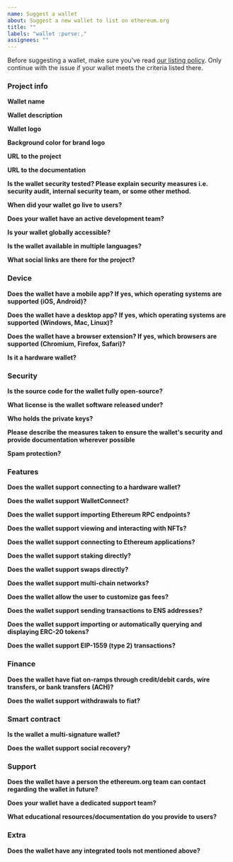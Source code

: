 ```yaml
---
name: Suggest a wallet
about: Suggest a new wallet to list on ethereum.org
title: ""
labels: "wallet :purse:,"
assignees: ""
---
```


Before suggesting a wallet, make sure you've read [our listing policy](https://www.ethereum.org/en/contributing/adding-products/). Only continue with the issue if your wallet meets the criteria listed there.


### Project info

**Wallet name**

  <!-- Please provide the official name of the wallet -->

**Wallet description**

<!-- Please provide a short 1-2 sentence description of the wallet. Avoid unsubstantiated marketing claims like “the best Ethereum wallet”. -->

**Wallet logo**

<!-- Please provide an SVG or hi-res transparent PNG -->

**Background color for brand logo**

<!-- Please provide a hex code for the brand color. This will be added to the background of the wallet card. -->

**URL to the project**

<!-- Please provide a URL (e.g. to the website of the wallet) -->

**URL to the documentation**

<!-- Please provide a URL to the documentation -->

**Is the wallet security tested? Please explain security measures i.e. security audit, internal security team, or some other method.**

<!-- Please explain any security measures you have taken to ensure your wallet is secure -->

**When did your wallet go live to users?**

<!-- Please provide a date when your wallet was usable by the public. -->

**Does your wallet have an active development team?**

<!-- Are developers actively working on the wallet? Provide proof that the wallet is actively being worked on (ex. GitHub repo link). -->

**Is your wallet globally accessible?**

<!-- Please list any KYC requirements or geographic limitations of your wallet, if any exist. -->

**Is the wallet available in multiple languages?**

<!-- Please list languages that the wallet actively supports -->

**What social links are there for the project?**

<!-- Please provide social links for the wallet (Discord, Twitter, etc.) -->

### Device

**Does the wallet have a mobile app? If yes, which operating systems are supported (iOS, Android)?**

<!-- Please provide app store links for the operating systems supported. -->

**Does the wallet have a desktop app? If yes, which operating systems are supported (Windows, Mac, Linux)?**

<!-- Please provide links and information for the desktop operating systems supported. -->

**Does the wallet have a browser extension? If yes, which browsers are supported (Chromium, Firefox, Safari)?**

<!-- Please provide links and information for the browsers that are supported. -->

**Is it a hardware wallet?**

<!-- How does it broadcast signed transactions (e.g. USB, Bluetooth, QR code)?  -->

### Security

**Is the source code for the wallet fully open-source?**

<!-- If yes, please provide a direct link to the repository. -->

**What license is the wallet software released under?**

<!-- Please provide information on the software license used for the wallet. -->

**Who holds the private keys?**

 <!-- Users must have access to private keys without reliance on a company remaining in business to be listed as a wallet -->

<!-- Do users have access to their public and private keys? Does anyone else? If your company/project were to disappear, would users still be able to access their funds? -->

**Please describe the measures taken to ensure the wallet's security and provide documentation wherever possible**

<!-- Please provide a link to any security audits, code reports, and bug bounties. If you haven't been audited but think your wallet should be listed anyway, explain here. -->

**Spam protection?**

<!-- Does the wallet employ any practices to warn users against potential spam (e.g. when interacting with suspicious accounts/contracts)? -->

### Features

**Does the wallet support connecting to a hardware wallet?**

<!-- Please provide information on how a user can connect a hardware wallet to this wallet. -->

**Does the wallet support WalletConnect?**

<!-- Yes/No -->

**Does the wallet support importing Ethereum RPC endpoints?**

<!-- Please provide documentation on how a user can import an Ethereum RPC into the wallet. -->

**Does the wallet support viewing and interacting with NFTs?**

<!-- Please provide information on the experience of NFTs in the wallet. -->

**Does the wallet support connecting to Ethereum applications?**

<!-- Please provide documentation for how users connect to applications. List examples (ie. connect wallet to dapp, in wallet browser, etc.) -->

**Does the wallet support staking directly?**

<!-- Please provide documentation on direct staking this wallet supports. -->

**Does the wallet support swaps directly?**

<!-- Please provide documentation on swaps. -->

**Does the wallet support multi-chain networks?**

<!-- Please provide documentation on multi-chain networks this wallet supports. -->

**Does the wallet allow the user to customize gas fees?**

<!-- Please provide documentation on how users can customize gas fees for transactions. -->

**Does the wallet support sending transactions to ENS addresses?**

<!-- Please provide information on ENS support. -->

**Does the wallet support importing or automatically querying and displaying ERC-20 tokens?**

<!-- Please provide documentation on how to import tokens into the wallet. -->

**Does the wallet support EIP-1559 (type 2) transactions?**

<!-- Please provide information on how the type of transactions this wallet supports. -->

### Finance

**Does the wallet have fiat on-ramps through credit/debit cards, wire transfers, or bank transfers (ACH)?**

<!-- Please provide documentation on how a user is able to onboard and purchase crypto in the wallet. -->

**Does the wallet support withdrawals to fiat?**

<!-- Can a user cash out their crypto assets directly to a card or bank account? Please provide documentation. -->

### Smart contract

**Is the wallet a multi-signature wallet?**

<!-- Please provide documentation on how users set up and use the multisig functionality for the wallet. -->

**Does the wallet support social recovery?**

<!-- Please provide documentation on how users set up guardians and use social recovery for the wallet. -->

### Support

**Does the wallet have a person the ethereum.org team can contact regarding the wallet in future?**

<!-- If possible, provide a Telegram, Discord, or Twitter username. -->
<!-- Please note that as a result of any future dispute the wallet may be temporarily removed from ethereum.org. Having a contact person allows lets us avoid this situation and resolve issues more quickly. --> 

**Does your wallet have a dedicated support team?**

<!-- Where should we send users that are having issues? -->
<!-- How fast is your support? -->

**What educational resources/documentation do you provide to users?**

<!-- Please provide links to developer documentation, user documentation, and/or educational resources -->
### Extra

**Does the wallet have any integrated tools not mentioned above?**

<!-- Please provide any information about extra features this wallet has that we may have missed in the above criteria. (e.g. privacy features, transaction batching, etc). -->
